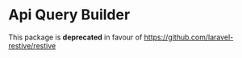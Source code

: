 # Api Query Builder #

This package is **deprecated** in favour of https://github.com/laravel-restive/restive

